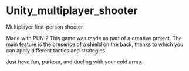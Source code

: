 # Unity_multiplayer_shooter

Multiplayer first-person shooter

Made with PUN 2
This game was made as part of a creative project. The main feature is the presence of a shield on the back, thanks to which you can apply different tactics and strategies.

Just have fun, parkour, and dueling with your cold arms.
